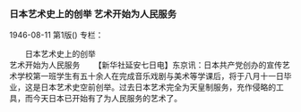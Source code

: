 ### 日本艺术史上的创举  艺术开始为人民服务

1946-08-11
第1版()
专栏：

　　日本艺术史上的创举  
    艺术开始为人民服务
　　【新华社延安七日电】东京讯：日本共产党创办的宣传艺术学校第一班学生有五十余人在完成音乐戏剧与美术等学课后，将于八月十一日毕业，这是日本艺术史空前创举。过去日本艺术完全为天皇制服务，充作侵略的工具，而今天日本已开始有了为人民服务的艺术了。
